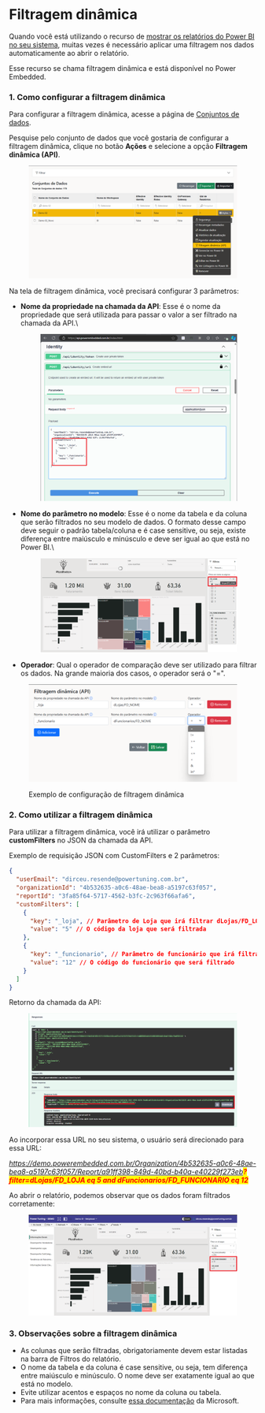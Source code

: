 # Filtragem dinâmica

Quando você está utilizando o recurso de [mostrar os relatórios do Power BI no seu sistema](mostrar-relatorio-no-seu-sistema.md), muitas vezes é necessário aplicar uma filtragem nos dados automaticamente ao abrir o relatório.

Esse recurso se chama filtragem dinâmica e está disponível no Power Embedded.



### 1. Como configurar a filtragem dinâmica

Para configurar a filtragem dinâmica, acesse a página de [Conjuntos de dados](https://admin.powerembedded.com.br/Datasets).

Pesquise pelo conjunto de dados que você gostaria de configurar a filtragem dinâmica, clique no botão **Ações** e selecione a opção **Filtragem dinâmica (API)**.

<figure><img src="../../.gitbook/assets/image (390).png" alt=""><figcaption></figcaption></figure>

Na tela de filtragem dinâmica, você precisará configurar 3 parâmetros:

*   **Nome da propriedade na chamada da API**: Esse é o nome da propriedade que será utilizada para passar o valor a ser filtrado na chamada da API.\


    <figure><img src="../../.gitbook/assets/image (392).png" alt=""><figcaption></figcaption></figure>
*   **Nome do parâmetro no modelo**: Esse é o nome da tabela e da coluna que serão filtrados no seu modelo de dados. O formato desse campo deve seguir o padrão tabela/coluna e é case sensitive, ou seja, existe diferença entre maiúsculo e minúsculo e deve ser igual ao que está no Power BI.\


    <figure><img src="../../.gitbook/assets/image (393).png" alt=""><figcaption></figcaption></figure>
* **Operador**: Qual o operador de comparação deve ser utilizado para filtrar os dados. Na grande maioria dos casos, o operador será o "=".



<figure><img src="../../.gitbook/assets/image (391).png" alt=""><figcaption><p>Exemplo de configuração de filtragem dinâmica</p></figcaption></figure>



### 2. Como utilizar a filtragem dinâmica

Para utilizar a filtragem dinâmica, você irá utilizar o parâmetro **customFilters** no JSON da chamada da API.

Exemplo de requisição JSON com CustomFilters e 2 parâmetros:

```json
{
  "userEmail": "dirceu.resende@powertuning.com.br",
  "organizationId": "4b532635-a0c6-48ae-bea8-a5197c63f057",
  "reportId": "3fa85f64-5717-4562-b3fc-2c963f66afa6",
  "customFilters": [
    {
      "key": "_loja", // Parâmetro de Loja que irá filtrar dLojas/FD_LOJA
      "value": "5" // O código da loja que será filtrada
    },
    {
      "key": "_funcionario", // Parâmetro de funcionário que irá filtrar
      "value": "12" // O código do funcionário que será filtrado
    }
  ]
}
```



Retorno da chamada da API:

<figure><img src="../../.gitbook/assets/image (394).png" alt=""><figcaption></figcaption></figure>

Ao incorporar essa URL no seu sistema, o usuário será direcionado para essa URL:

_https://demo.powerembedded.com.br/Organization/4b532635-a0c6-48ae-bea8-a5197c63f057/Report/a91ff398-849d-40bd-b40a-e40229f273eb<mark style="color:red;">**?filter=dLojas/FD\_LOJA eq 5 and dFuncionarios/FD\_FUNCIONARIO eq 12**</mark>_



Ao abrir o relatório, podemos observar que os dados foram filtrados corretamente:

<figure><img src="../../.gitbook/assets/image (395).png" alt=""><figcaption></figcaption></figure>



### 3. Observações sobre a filtragem dinâmica

* As colunas que serão filtradas, obrigatoriamente devem estar listadas na barra de Filtros do relatório.
* O nome da tabela e da coluna é case sensitive, ou seja, tem diferença entre maiúsculo e minúsculo. O nome deve ser exatamente igual ao que está no modelo.
* Evite utilizar acentos e espaços no nome da coluna ou tabela.
* Para mais informações, consulte [essa documentação](https://learn.microsoft.com/pt-br/power-bi/collaborate-share/service-url-filters) da Microsoft.
